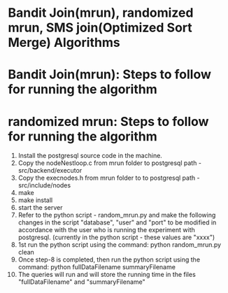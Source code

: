 # Bandit Join(mrun), randomized mrun, SMS join(Optimized Sort Merge) Algorithms

  # Bandit Join(mrun): Steps to follow for running the algorithm
  
  
  # randomized mrun: Steps to follow for running the algorithm
  1. Install the postgresql source code in the machine.
  2. Copy the nodeNestloop.c from mrun folder to postgresql path - src/backend/executor
  3. Copy the execnodes.h from mrun folder to to postgresql path - src/include/nodes
  4. make
  5. make install
  6. start the server
  7. Refer to the python script - random_mrun.py and make the following changes in the script
    "database", "user" and "port" to be modified in accordance with the user who is running the experiment with postgresql.
    (currently in the python script - these values are "xxxx")
  8. 1st run the python script using the command: python random_mrun.py clean
  9. Once step-8 is completed, then run the python script using the command: python fullDataFilename summaryFilename
  10. The queries will run and will store the running time in the files "fullDataFilename" and "summaryFilename"
